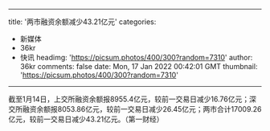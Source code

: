 
---
title: '两市融资余额减少43.21亿元'
categories: 
 - 新媒体
 - 36kr
 - 快讯
headimg: 'https://picsum.photos/400/300?random=7310'
author: 36kr
comments: false
date: Mon, 17 Jan 2022 00:42:01 GMT
thumbnail: 'https://picsum.photos/400/300?random=7310'
---

<div>   
截至1月14日，上交所融资余额报8955.4亿元，较前一交易日减少16.76亿元；深交所融资余额报8053.86亿元，较前一交易日减少26.45亿元；两市合计17009.26亿元，较前一交易日减少43.21亿元。（第一财经）  
</div>
            
